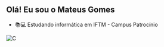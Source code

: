 ## Olá! Eu sou o Mateus Gomes

- 📚💻 Estudando informática em IFTM - Campus Patrocínio

![C](https://img.shields.io/badge/linguagemC)
